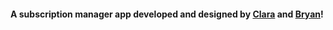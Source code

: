 
#### A subscription manager app developed and designed by [Clara](https://github.com/ClaraMorgen/) and [Bryan](https://github.com/bdlb77)!
